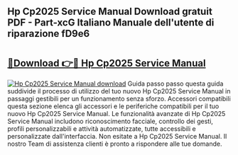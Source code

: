 ## Hp Cp2025 Service Manual Download gratuit PDF - Part-xcG Italiano Manuale dell'utente di riparazione fD9e6

# <h2><a href="http://df94ygb.blite.top/?on=Hp+Cp2025+Service+Manual">🔗Download 👉🔴 Hp Cp2025 Service Manual</a></h2>

[![Hp Cp2025 Service Manual download](https://i.imgur.com/lujVjoI.png)](http://df94ygb.blite.top/?on=Hp+Cp2025+Service+Manual)
Guida passo passo questa guida suddivide il processo di utilizzo del tuo nuovo Hp Cp2025 Service Manual in passaggi gestibili per un funzionamento senza sforzo. Accessori compatibili questa sezione elenca gli accessori e le periferiche compatibili per il tuo nuovo Hp Cp2025 Service Manual. Le funzionalità avanzate di Hp Cp2025 Service Manual includono riconoscimento facciale, controllo dei gesti, profili personalizzabili e attività automatizzate, tutte accessibili e personalizzate dall'interfaccia. Non esitate a Hp Cp2025 Service Manual. Il nostro Team di assistenza clienti è pronto a rispondere alle tue domande.
